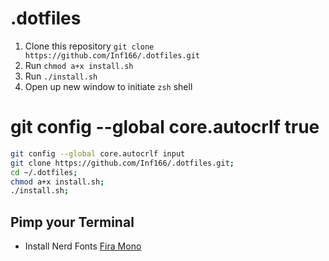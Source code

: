 # .dotfiles

1. Clone this repository `git clone https://github.com/Inf166/.dotfiles.git`
2. Run `chmod a+x install.sh`
3. Run `./install.sh`
4. Open up new window to initiate `zsh` shell

# git config --global core.autocrlf true

```bash
git config --global core.autocrlf input
git clone https://github.com/Inf166/.dotfiles.git;
cd ~/.dotfiles;
chmod a+x install.sh;
./install.sh;
```

## Pimp your Terminal

- Install Nerd Fonts [Fira Mono](https://github.com/ryanoasis/nerd-fonts/releases/download/v2.3.3/FiraMono.zip)

